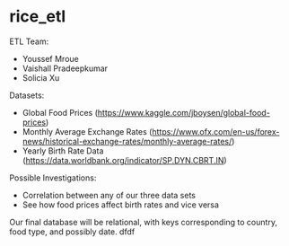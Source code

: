 # rice_etl

ETL Team:

- Youssef Mroue
- Vaishall Pradeepkumar
- Solicia Xu

Datasets:
- Global Food Prices (https://www.kaggle.com/jboysen/global-food-prices)
- Monthly Average Exchange Rates (https://www.ofx.com/en-us/forex-news/historical-exchange-rates/monthly-average-rates/)
- Yearly Birth Rate Data (https://data.worldbank.org/indicator/SP.DYN.CBRT.IN)

Possible Investigations:
- Correlation between any of our three data sets
- See how food prices affect birth rates and vice versa

Our final database will be relational, with keys corresponding to country, food type, and possibly date.
dfdf
